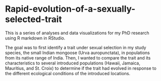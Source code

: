 # Rapid-evolution-of-a-sexually-selected-trait

This is a series of analyses and data visualizations for my PhD research using R markdown in RStudio.

The goal was to first identify a trait under sexual selection in my study species, the small Indian mongoose 
(Urva auropunctata), in populations from its native range of India. Then, I wanted to compare the trait and its
characteristics to several introduced populations (Hawaii, Jamaica, Mauritius, and St. Croix) to determine
if the trait had evolved in response to the different ecological conditions of the introduced locations.
